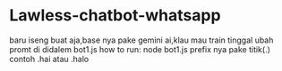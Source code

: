 # Lawless-chatbot-whatsapp
baru iseng buat aja,base nya pake gemini ai,klau mau train tinggal ubah promt di didalem bot1.js
how to run:
node bot1.js
prefix nya pake titik(.) contoh .hai atau .halo
